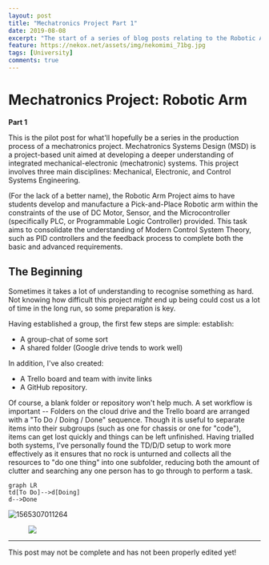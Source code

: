 ```yaml
---
layout: post
title: "Mechatronics Project Part 1"
date: 2019-08-08
excerpt: "The start of a series of blog posts relating to the Robotic Arm Mechatronics Project"
feature: https://nekox.net/assets/img/nekomimi_71bg.jpg
tags: [University]
comments: true
---
```


# Mechatronics Project: Robotic Arm

**Part 1**

This is the pilot post for what'll hopefully be a series in the production process of a mechatronics project. Mechatronics Systems Design (MSD) is a project-based unit aimed at  developing a deeper understanding of integrated mechanical-electronic  (mechatronic) systems. This project involves three main disciplines:  Mechanical, Electronic, and Control Systems Engineering.

(For the lack of a better name), the Robotic Arm Project aims to have  students develop and manufacture a Pick-and-Place Robotic arm within  the constraints of the use of DC Motor, Sensor, and the Microcontroller  (specifically PLC, or Programmable Logic Controller) provided. This task  aims to consolidate the understanding of Modern Control System Theory,  such as PID controllers and the feedback process to complete both the basic and advanced requirements.

## The Beginning

Sometimes it takes a lot of understanding to recognise something as hard. Not knowing how difficult this project *might* end up being could cost us a lot of time in the long run, so some preparation is key.

Having established a group, the first few steps are simple: establish:

* A group-chat of some sort
* A shared folder (Google drive tends to work well)

In addition, I've also created:

* A Trello board and team with invite links
* A GitHub repository.

Of course, a blank folder or repository won't help much. A set workflow is important -- Folders on the cloud drive and the Trello board are arranged with a "To Do / Doing / Done" sequence. Though it is useful to separate items into their subgroups (such as one for chassis or one for "code"), items can get lost quickly and things can be left unfinished. Having trialled both systems, I've personally found the TD/D/D setup to work more effectively as it ensures that no rock is unturned and collects all the resources to "do one thing" into one subfolder, reducing both the amount of clutter and searching any one person has to go through to perform a task.

```mermaid
graph LR
td[To Do]-->d[Doing]
d-->Done
```

![1565307011264](https://nekox.net/assets/img/mechatronics-part-1/1565307011264.png)

<figure>
	<a href="https://nekox.net/assets/img/mechatronics-part-1/1565307011264.png"><img src="https://nekox.net/assets/img/mechatronics-part-1/1565307011264.png"></a>
</figure>

---

This post may not be complete and has not been properly edited yet! 
